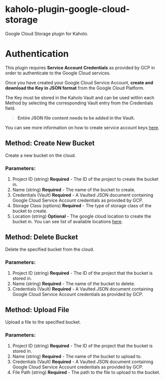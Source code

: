 # kaholo-plugin-google-cloud-storage
Google Cloud Storage plugin for Kaholo.

# Authentication
This plugin requires **Service Account Credentials** as provided by GCP in order to authenticate to the Google Cloud services.

Once you have created your Google Cloud Service Account, **create and download the Key in JSON format** from the Google Cloud Platform.

The Key must be stored in the Kaholo Vault and can be used within each Method by selecting the corresponding Vault entry from the Credentials field. 
>**Entire JSON file content needs to be added in the Vault.**

You can see more information on how to create service account keys [here](https://cloud.google.com/iam/docs/creating-managing-service-account-keys).

## Method: Create New Bucket
Create a new bucket on the cloud.

### Parameters:
1. Project ID (string) **Required** - The ID of the project to create the bucket in.
2. Name (string) **Required** - The name of the bucket to create.
3. Credentials (Vault) **Required** - A Vaulted JSON document containing Google Cloud Service Account credentials as provided by GCP.
4. Storage Class (options) **Required** - The type of storage class of the bucket to create.
5. Location (string) **Optional** - The google cloud location to create the bucket in. You can see list of available locations [here](https://cloud.google.com/storage/docs/locations).

## Method: Delete Bucket
Delete the specified bucket from the cloud.

### Parameters:
1. Project ID (string) **Required** - The ID of the project that the bucket is stored in.
2. Name (string) **Required** - The name of the bucket to delete.
3. Credentials (Vault) **Required** - A Vaulted JSON document containing Google Cloud Service Account credentials as provided by GCP.

## Method: Upload File
Upload a file to the specified bucket.

### Parameters:
1. Project ID (string) **Required** - The ID of the project that the bucket is stored in.
2. Name (string) **Required** - The name of the bucket to upload to.
3. Credentials (Vault) **Required** - A Vaulted JSON document containing Google Cloud Service Account credentials as provided by GCP.
4. File Path (string) **Required** - The path to the file to upload to the bucket.
